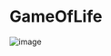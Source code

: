 # GameOfLife
![image](https://user-images.githubusercontent.com/117897557/234880890-8d3973bc-a423-4d5c-86b6-6c676fdcea07.png)
